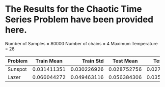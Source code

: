 # The Results for the Chaotic Time Series Problem have been provided here.

Number of Samples = 80000
Number of chains = 4
Maximum Temperature = 26 

| Problem        | Train Mean          | Train Std | Test Mean | Test Std |
| ------------- |:-------------:| -----:| --- | --- |
| Sunspot| 0.031411351|	0.030226926|	0.028752756|	0.027954817|
| Lazer| 0.066044272|	0.049463116|	0.056384306|	0.035291239|
